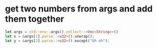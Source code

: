 # get two numbers from args and add them together

```rust
let args = std::env::args().collect::<Vec<String>>()
let x = &args[1].parse::<u32>().unwrap();
let y = &args[2].parse::<u32>().except("Oh oh");
```


